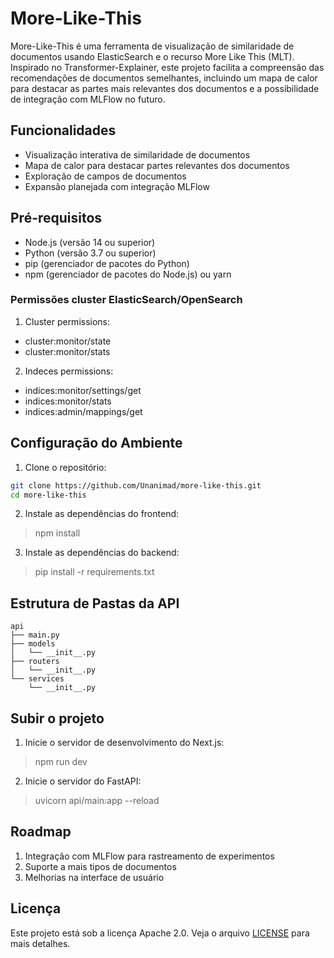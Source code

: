 # More-Like-This

More-Like-This é uma ferramenta de visualização de similaridade de documentos usando ElasticSearch e o recurso More Like This (MLT). Inspirado no Transformer-Explainer, este projeto facilita a compreensão das recomendações de documentos semelhantes, incluindo um mapa de calor para destacar as partes mais relevantes dos documentos e a possibilidade de integração com MLFlow no futuro.

## Funcionalidades

- Visualização interativa de similaridade de documentos
- Mapa de calor para destacar partes relevantes dos documentos
- Exploração de campos de documentos
- Expansão planejada com integração MLFlow

## Pré-requisitos

- Node.js (versão 14 ou superior)
- Python (versão 3.7 ou superior)
- pip (gerenciador de pacotes do Python)
- npm (gerenciador de pacotes do Node.js) ou yarn
  
### Permissões cluster ElasticSearch/OpenSearch

1. Cluster permissions:

  - cluster:monitor/state
  - cluster:monitor/stats

2. Indeces permissions:
   
  - indices:monitor/settings/get
  - indices:monitor/stats
  - indices:admin/mappings/get


## Configuração do Ambiente

1. Clone o repositório:

```sh
git clone https://github.com/Unanimad/more-like-this.git
cd more-like-this
```

2. Instale as dependências do frontend:

> npm install

3. Instale as dependências do backend:

> pip install -r requirements.txt

## Estrutura de Pastas da API

```
api
├── main.py
├── models
│   └── __init__.py
├── routers
│   └── __init__.py
└── services
    └── __init__.py
```

## Subir o projeto

1. Inicie o servidor de desenvolvimento do Next.js:

> npm run dev

2. Inicie o servidor do FastAPI:

> uvicorn api/main:app --reload

## Roadmap

1. Integração com MLFlow para rastreamento de experimentos
1. Suporte a mais tipos de documentos
1. Melhorias na interface de usuário

## Licença

Este projeto está sob a licença Apache 2.0. Veja o arquivo [LICENSE](LICENSE.md) para mais detalhes.
